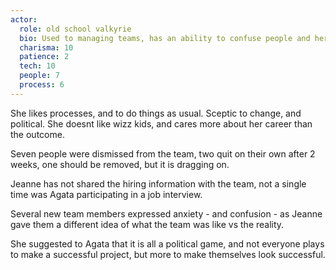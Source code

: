 ```yaml
---
actor:
  role: old school valkyrie
  bio: Used to managing teams, has an ability to confuse people and herself.
  charisma: 10
  patience: 2
  tech: 10
  people: 7
  process: 6
---
```

She likes processes, and to do things as usual. Sceptic to change, and political.
She doesnt like wizz kids, and cares more about her career than the outcome.

Seven people were dismissed from the team, two quit on their own after 2 weeks, one should be removed, 
but it is dragging on.

Jeanne has not shared the hiring information with the team, not a single time was Agata participating in a job interview.

Several new team members expressed anxiety - and confusion - as Jeanne gave them a different idea
of what the team was like vs the reality.

She suggested to Agata that it is all a political game, and not everyone plays to make a successful project,
but more to make themselves look successful.
